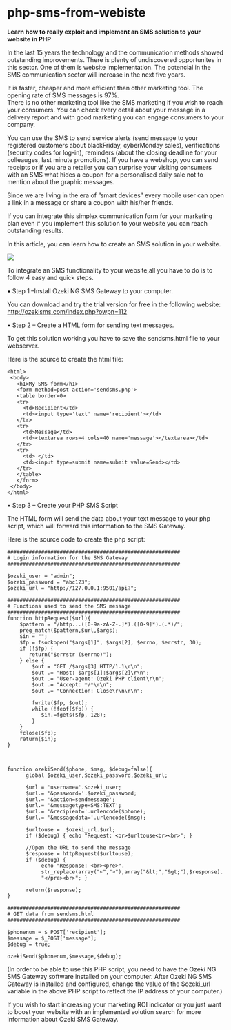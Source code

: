 php-sms-from-webiste
====================

**Learn how to really exploit and implement an SMS solution to your website in PHP**

In the last 15 years the technology and the communication methods showed outstanding improvements. 
There is plenty of undiscovered opportunites in this sector. One of them is website implementation. 
The potencial in the SMS communication sector will increase in the next five years. 

It is faster, cheaper and more efficient than other marketing tool. The opening rate of SMS messages is 97%.  
There is no other marketing tool like the SMS marketing if you wish to reach your consumers. 
You can check every detail about your message in a delivery report and with good marketing 
you can engage consumers to your company.

You can use the SMS to send service alerts (send message to your registered customers about blackFriday, cyberMonday sales),
verifications (security codes for log-in), reminders (about the closing deadline for your colleauges, last minute promotions).
If you have a webshop, you can send receipts or if you are a retailer you can surprise your visiting consumers 
with an SMS what hides a coupon for a personalised daily sale not to mention about the graphic messages. 

Since we are living in the era of ”smart devices” every mobile user can open a link in a message or share a coupon 
with his/her friends.

If you can integrate this simplex communication form for your marketing plan 
even if you implement this solution to your website you can reach outstanding results. 

In this article, you can learn how to create an SMS solution in your website.

![](http://www.ozekisms.com/attachments/1/How-to-send-php-sms-from-website-with-ozeki-ng-sms-gateway.gif)

To integrate an SMS functionality to your website,all you have to do is to follow 4 easy and quick steps. 

•	Step 1 –Install Ozeki NG SMS Gateway to your computer. 

You can download and try the trial version for free in the following website: http://ozekisms.com/index.php?owpn=112

•	Step 2 – Create a HTML form for sending text messages.

To get this solution working you have to save the sendsms.html file to your webserver.

Here is the source to create the html file:
```
<html>
 <body>
   <h1>My SMS form</h1>
   <form method=post action='sendsms.php'>
   <table border=0>
   <tr>
     <td>Recipient</td>
     <td><input type='text' name='recipient'></td>
   </tr>
   <tr>
     <td>Message</td>
     <td><textarea rows=4 cols=40 name='message'></textarea></td>
   </tr>
   <tr>
     <td> </td>
     <td><input type=submit name=submit value=Send></td>
   </tr>
   </table>
   </form>
 </body>
</html>
```

•	Step 3 – Create your PHP SMS Script

The HTML form will send the data about your text message to your php script, which will forward this information to the SMS Gateway.

Here is the source code to create the php script:

```
########################################################
# Login information for the SMS Gateway
########################################################

$ozeki_user = "admin";
$ozeki_password = "abc123";
$ozeki_url = "http://127.0.0.1:9501/api?";

########################################################
# Functions used to send the SMS message
########################################################
function httpRequest($url){
    $pattern = "/http...([0-9a-zA-Z-.]*).([0-9]*).(.*)/";
    preg_match($pattern,$url,$args);
    $in = "";
    $fp = fsockopen("$args[1]", $args[2], $errno, $errstr, 30);
    if (!$fp) {
       return("$errstr ($errno)");
    } else {
        $out = "GET /$args[3] HTTP/1.1\r\n";
        $out .= "Host: $args[1]:$args[2]\r\n";
        $out .= "User-agent: Ozeki PHP client\r\n";
        $out .= "Accept: */*\r\n";
        $out .= "Connection: Close\r\n\r\n";

        fwrite($fp, $out);
        while (!feof($fp)) {
           $in.=fgets($fp, 128);
        }
    }
    fclose($fp);
    return($in);
}



function ozekiSend($phone, $msg, $debug=false){
      global $ozeki_user,$ozeki_password,$ozeki_url;

      $url = 'username='.$ozeki_user;
      $url.= '&password='.$ozeki_password;
      $url.= '&action=sendmessage';
      $url.= '&messagetype=SMS:TEXT';
      $url.= '&recipient='.urlencode($phone);
      $url.= '&messagedata='.urlencode($msg);

      $urltouse =  $ozeki_url.$url;
      if ($debug) { echo "Request: <br>$urltouse<br><br>"; }

      //Open the URL to send the message
      $response = httpRequest($urltouse);
      if ($debug) {
           echo "Response: <br><pre>".
           str_replace(array("<",">"),array("&lt;","&gt;"),$response).
           "</pre><br>"; }

      return($response);
}

########################################################
# GET data from sendsms.html
########################################################

$phonenum = $_POST['recipient'];
$message = $_POST['message'];
$debug = true;

ozekiSend($phonenum,$message,$debug);
```

(In order to be able to use this PHP script, you need to have the Ozeki NG SMS Gateway software 
installed on your computer. 
After Ozeki NG SMS Gateway is installed and configured, change the value of the $ozeki_url variable 
in the above PHP script to reflect the IP address of your computer.)

If you wish to start increasing your marketing ROI indicator or you just want to boost your website 
with an implemented solution search for more information about Ozeki SMS Gateway.
